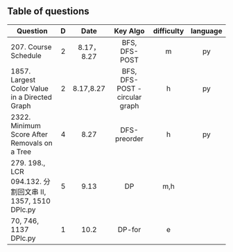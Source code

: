 ## Table of questions

|Question|D|Date|Key Algo|difficulty|language|
|---|:---:|:---:|:---:|:---:|:---:|
|207. Course Schedule|2|8.17，8.27|BFS, DFS-POST|m|py|
|1857. Largest Color Value in a Directed Graph|2|8.17,8.27|BFS, DFS-POST - circular graph|h|py|
|2322. Minimum Score After Removals on a Tree|4|8.27|DFS-preorder|h|py|
|279. 198., LCR 094.132. 分割回文串 II, 1357, 1510   DPlc.py| 5 | 9.13 | DP | m,h|
|70, 746, 1137  DPlc.py| 1|10.2| DP-for|e|

